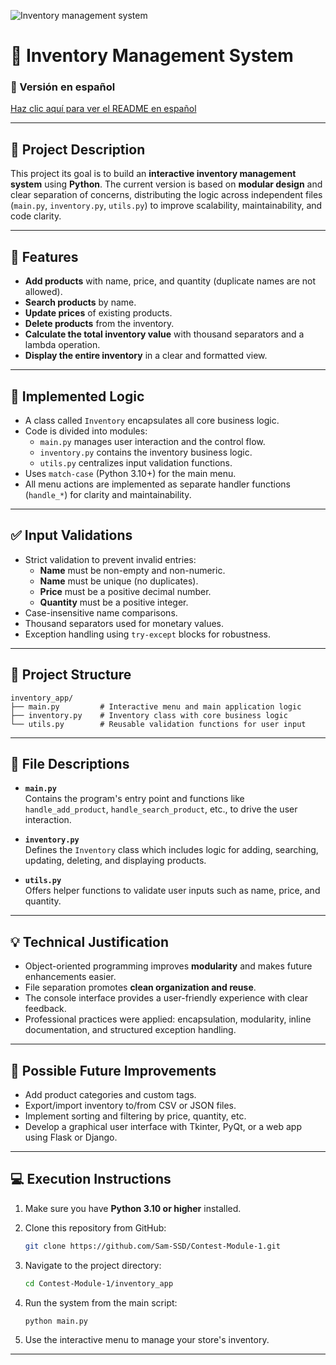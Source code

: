 
![Inventory management system](https://github.com/user-attachments/assets/f853b6a5-15d5-45a8-8c47-8f1721fa6ed5)

# 🧾 Inventory Management System

### 📘 Versión en español  
[Haz clic aquí para ver el README en español](./README.md)

---

## 📌 Project Description

This project its goal is to build an **interactive inventory management system** using **Python**. The current version is based on **modular design** and clear separation of concerns, distributing the logic across independent files (`main.py`, `inventory.py`, `utils.py`) to improve scalability, maintainability, and code clarity.

---

## 🎯 Features

- **Add products** with name, price, and quantity (duplicate names are not allowed).
- **Search products** by name.
- **Update prices** of existing products.
- **Delete products** from the inventory.
- **Calculate the total inventory value** with thousand separators and a lambda operation.
- **Display the entire inventory** in a clear and formatted view.

---

## 🧠 Implemented Logic

- A class called `Inventory` encapsulates all core business logic.
- Code is divided into modules:
  - `main.py` manages user interaction and the control flow.
  - `inventory.py` contains the inventory business logic.
  - `utils.py` centralizes input validation functions.
- Uses `match-case` (Python 3.10+) for the main menu.
- All menu actions are implemented as separate handler functions (`handle_*`) for clarity and maintainability.

---

## ✅ Input Validations

- Strict validation to prevent invalid entries:
  - **Name** must be non-empty and non-numeric.
  - **Name** must be unique (no duplicates).
  - **Price** must be a positive decimal number.
  - **Quantity** must be a positive integer.
- Case-insensitive name comparisons.
- Thousand separators used for monetary values.
- Exception handling using `try-except` blocks for robustness.

---

## 📁 Project Structure

```
inventory_app/
├── main.py         # Interactive menu and main application logic
├── inventory.py    # Inventory class with core business logic
└── utils.py        # Reusable validation functions for user input
```

---

## 🧩 File Descriptions

- **`main.py`**  
  Contains the program's entry point and functions like `handle_add_product`, `handle_search_product`, etc., to drive the user interaction.

- **`inventory.py`**  
  Defines the `Inventory` class which includes logic for adding, searching, updating, deleting, and displaying products.

- **`utils.py`**  
  Offers helper functions to validate user inputs such as name, price, and quantity.

---

## 💡 Technical Justification

- Object-oriented programming improves **modularity** and makes future enhancements easier.
- File separation promotes **clean organization and reuse**.
- The console interface provides a user-friendly experience with clear feedback.
- Professional practices were applied: encapsulation, modularity, inline documentation, and structured exception handling.

---

## 🚀 Possible Future Improvements

- Add product categories and custom tags.
- Export/import inventory to/from CSV or JSON files.
- Implement sorting and filtering by price, quantity, etc.
- Develop a graphical user interface with Tkinter, PyQt, or a web app using Flask or Django.

---

## 💻 Execution Instructions

1. Make sure you have **Python 3.10 or higher** installed.
2. Clone this repository from GitHub:

   ```bash
   git clone https://github.com/Sam-SSD/Contest-Module-1.git
   ```

3. Navigate to the project directory:

   ```bash
   cd Contest-Module-1/inventory_app
   ```

4. Run the system from the main script:

   ```bash
   python main.py
   ```

5. Use the interactive menu to manage your store's inventory.

---